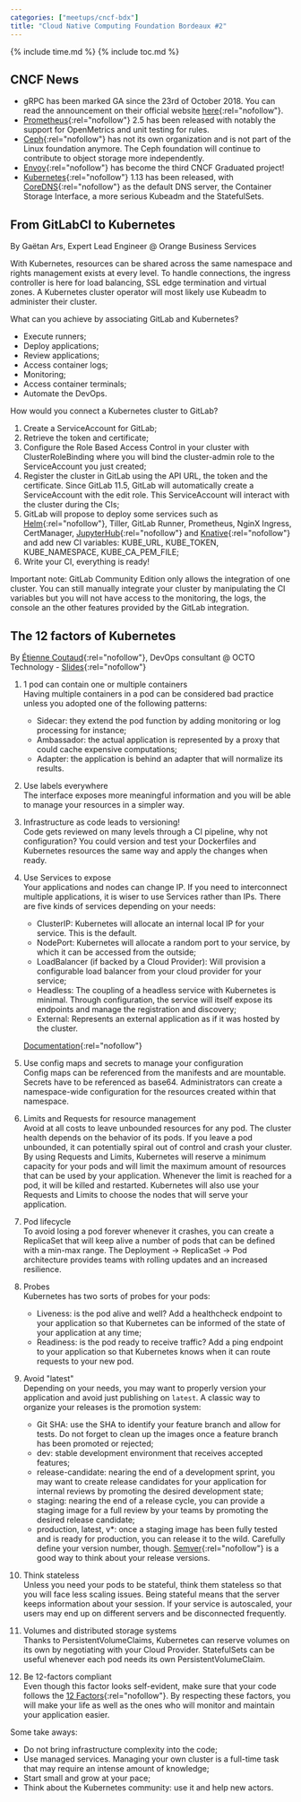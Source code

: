 ```yaml
---
categories: ["meetups/cncf-bdx"]
title: "Cloud Native Computing Foundation Bordeaux #2"
---
```


{% include time.md %}
{% include toc.md %}

## CNCF News

- gRPC has been marked GA since the 23rd of October 2018. You can read the announcement on their official website [here](https://grpc.io/blog/grpc-web-ga){:rel="nofollow"}.
- [Prometheus](https://prometheus.io/){:rel="nofollow"} 2.5 has been released with notably the support for OpenMetrics
  and unit testing for rules.
- [Ceph](https://ceph.com/){:rel="nofollow"} has not its own organization and is not part of the Linux foundation
  anymore. The Ceph foundation will continue to contribute to object storage more independently.
- [Envoy](https://www.envoyproxy.io/){:rel="nofollow"} has become the third CNCF Graduated project!
- [Kubernetes](https://kubernetes.io/){:rel="nofollow"} 1.13 has been released, with [CoreDNS](https://coredns.io/){:rel="nofollow"}
  as the default DNS server, the Container Storage Interface, a more serious Kubeadm and the StatefulSets.

## From GitLabCI to Kubernetes
By Gaëtan Ars, Expert Lead Engineer @ Orange Business Services

With Kubernetes, resources can be shared across the same namespace and rights management exists at every level. To
handle connections, the ingress controller is here for load balancing, SSL edge termination and virtual zones. A
Kubernetes cluster operator will most likely use Kubeadm to administer their cluster.

What can you achieve by associating GitLab and Kubernetes?
- Execute runners;
- Deploy applications;
- Review applications;
- Access container logs;
- Monitoring;
- Access container terminals;
- Automate the DevOps.

How would you connect a Kubernetes cluster to GitLab?
1. Create a ServiceAccount for GitLab;
2. Retrieve the token and certificate;
3. Configure the Role Based Access Control in your cluster with ClusterRoleBinding where you will bind the cluster-admin
   role to the ServiceAccount you just created;
4. Register the cluster in GitLab using the API URL, the token and the certificate. Since GitLab 11.5, GitLab will
   automatically create a ServiceAccount with the edit role. This ServiceAccount will interact with the cluster during
   the CIs;
5. GitLab will propose to deploy some services such as [Helm](https://helm.sh/){:rel="nofollow"}, Tiller, GitLab Runner,
   Prometheus, NginX Ingress, CertManager, [JupyterHub](https://jupyter.org/hub){:rel="nofollow"} and [Knative](https://pivotal.io/knative){:rel="nofollow"}
   and add new CI variables: KUBE_URL, KUBE_TOKEN, KUBE_NAMESPACE, KUBE_CA_PEM_FILE;
6. Write your CI, everything is ready!

Important note: GitLab Community Edition only allows the integration of one cluster. You can still manually integrate
your cluster by manipulating the CI variables but you will not have access to the monitoring, the logs, the console an
the other features provided by the GitLab integration.

## The 12 factors of Kubernetes
By [Étienne Coutaud](https://twitter.com/etiennecoutaud){:rel="nofollow"}, DevOps consultant @ OCTO Technology \- [Slides](https://speakerdeck.com/etiennecoutaud/12-factors-kubernetes){:rel="nofollow"}

1. 1 pod can contain one or multiple containers  
Having multiple containers in a pod can be considered bad practice unless you adopted one of the following patterns:
    - Sidecar: they extend the pod function by adding monitoring or log processing for instance;
    - Ambassador: the actual application is represented by a proxy that could cache expensive computations;
    - Adapter: the application is behind an adapter that will normalize its results.

2. Use labels everywhere  
The interface exposes more meaningful information and you will be able to manage your resources in a simpler way.

3. Infrastructure as code leads to versioning!  
Code gets reviewed on many levels through a CI pipeline, why not configuration? You could version and test your
Dockerfiles and Kubernetes resources the same way and apply the changes when ready.

4. Use Services to expose  
Your applications and nodes can change IP. If you need to interconnect multiple applications, it is wiser to use
Services rather than IPs. There are five kinds of services depending on your needs:

    - ClusterIP: Kubernetes will allocate an internal local IP for your service. This is the default.
    - NodePort: Kubernetes will allocate a random port to your service, by which it can be accessed from the outside;
    - LoadBalancer (if backed by a Cloud Provider): Will provision a configurable load balancer from your cloud provider
      for your service;
    - Headless: The coupling of a headless service with Kubernetes is minimal. Through configuration, the service will
      itself expose its endpoints and manage the registration and discovery;
    - External: Represents an external application as if it was hosted by the cluster.  

    [Documentation](https://kubernetes.io/docs/concepts/services-networking/service/){:rel="nofollow"}

5. Use config maps and secrets to manage your configuration  
Config maps can be referenced from the manifests and are mountable. Secrets have to be referenced as base64.
Administrators can create a namespace-wide configuration for the resources created within that namespace.

6. Limits and Requests for resource management  
Avoid at all costs to leave unbounded resources for any pod. The cluster health depends on the behavior of its pods. If
you leave a pod unbounded, it can potentially spiral out of control and crash your cluster.  
By using Requests and Limits, Kubernetes will reserve a minimum capacity for your pods and will limit the maximum amount
of resources that can be used by your application. Whenever the limit is reached for a pod, it will be killed and
restarted. Kubernetes will also use your Requests and Limits to choose the nodes that will serve your application.

7. Pod lifecycle  
To avoid losing a pod forever whenever it crashes, you can create a ReplicaSet that will keep alive a number of pods
that can be defined with a min-max range. The Deployment -> ReplicaSet -> Pod architecture provides teams with rolling
updates and an increased resilience.

8. Probes  
Kubernetes has two sorts of probes for your pods:
    - Liveness: is the pod alive and well? Add a healthcheck endpoint to your application so that Kubernetes can be
      informed of the state of your application at any time;
    - Readiness: is the pod ready to receive traffic? Add a ping endpoint to your application so that Kubernetes knows
      when it can route requests to your new pod.

9. Avoid "latest"  
Depending on your needs, you may want to properly version your application and avoid just publishing on `latest`. A
classic way to organize your releases is the promotion system:
    - Git SHA: use the SHA to identify your feature branch and allow for tests. Do not forget to clean up the images
      once a feature branch has been promoted or rejected;
    - dev: stable development environment that receives accepted features;
    - release-candidate: nearing the end of a development sprint, you may want to create release candidates for your
      application for internal reviews by promoting the desired development state;
    - staging: nearing the end of a release cycle, you can provide a staging image for a full review by your teams by
      promoting the desired release candidate;
    - production, latest, v*: once a staging image has been fully tested and is ready for production, you can release it
      to the wild. Carefully define your version number, though. [Semver](https://semver.org){:rel="nofollow"} is a good
      way to think about your release versions.

10. Think stateless  
Unless you need your pods to be stateful, think them stateless so that you will face less scaling issues. Being stateful
means that the server keeps information about your session. If your service is autoscaled, your users may end up on
different servers and be disconnected frequently.

11. Volumes and distributed storage systems  
Thanks to PersistentVolumeClaims, Kubernetes can reserve volumes on its own by negotiating with your Cloud Provider.
StatefulSets can be useful whenever each pod needs its own PersistentVolumeClaim.

12. Be 12-factors compliant  
Even though this factor looks self-evident, make sure that your code follows the [12 Factors](https://12factor.net/){:rel="nofollow"}.
By respecting these factors, you will make your life as well as the ones who will monitor and maintain your application
easier.

Some take aways:
- Do not bring infrastructure complexity into the code;
- Use managed services. Managing your own cluster is a full-time task that may require an intense amount of knowledge;
- Start small and grow at your pace;
- Think about the Kubernetes community: use it and help new actors.
